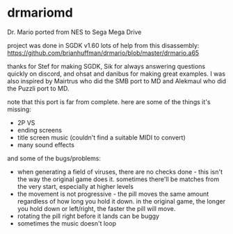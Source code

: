 # drmariomd
Dr. Mario ported from NES to Sega Mega Drive

project was done in SGDK v1.60
lots of help from this disassembly: https://github.com/brianhuffman/drmario/blob/master/drmario.a65

thanks for Stef for making SGDK, Sik for always answering questions quickly on discord, and ohsat and danibus for making great examples.
I was also inspired by Mairtrus who did the SMB port to MD and Alekmaul who did the Puzzli port to MD.

note that this port is far from complete. here are some of the things it's missing:
* 2P VS
* ending screens
* title screen music (couldn't find a suitable MIDI to convert)
* many sound effects

and some of the bugs/problems:
* when generating a field of viruses, there are no checks done - this isn't the way the original game does it. sometimes there'll be matches from the very start, especially at higher levels
* the movement is not progressive - the pill moves the same amount regardless of how long you hold it down. in the original game, the longer you hold down or left/right, the faster the pill will move.
* rotating the pill right before it lands can be buggy
* sometimes the music doesn't loop
